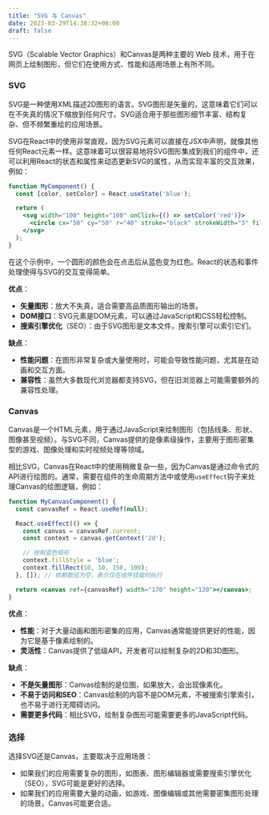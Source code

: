 ```yaml
---
title: "SVG 与 Canvas"
date: 2023-03-29T14:38:32+08:00
draft: false
---
```


SVG（Scalable Vector Graphics）和Canvas是两种主要的 Web 技术，用于在网页上绘制图形，但它们在使用方式、性能和适用场景上有所不同。

### SVG

SVG是一种使用XML描述2D图形的语言。SVG图形是矢量的，这意味着它们可以在不失真的情况下缩放到任何尺寸。SVG适合用于那些图形细节丰富、结构复杂、但不频繁重绘的应用场景。

SVG在React中的使用非常直观，因为SVG元素可以直接在JSX中声明，就像其他任何React元素一样。这意味着可以很容易地将SVG图形集成到我们的组件中，还可以利用React的状态和属性来动态更新SVG的属性，从而实现丰富的交互效果，例如：

```jsx
function MyComponent() {
  const [color, setColor] = React.useState('blue');

  return (
    <svg width="100" height="100" onClick={() => setColor('red')}>
      <circle cx="50" cy="50" r="40" stroke="black" strokeWidth="3" fill={color} />
    </svg>
  );
}
```

在这个示例中，一个圆形的颜色会在点击后从蓝色变为红色。React的状态和事件处理使得与SVG的交互变得简单。

**优点**：

- **矢量图形**：放大不失真，适合需要高品质图形输出的场景。
- **DOM接口**：SVG元素是DOM元素，可以通过JavaScript和CSS轻松控制。
- **搜索引擎优化**（SEO）：由于SVG图形是文本文件，搜索引擎可以索引它们。

**缺点**：

- **性能问题**：在图形非常复杂或大量使用时，可能会导致性能问题，尤其是在动画和交互方面。
- **兼容性**：虽然大多数现代浏览器都支持SVG，但在旧浏览器上可能需要额外的兼容性处理。

### Canvas

Canvas是一个HTML元素，用于通过JavaScript来绘制图形（包括线条、形状、图像甚至视频）。与SVG不同，Canvas提供的是像素级操作，主要用于图形密集型的游戏、图像处理和实时视频处理等领域。

相比SVG，Canvas在React中的使用稍微复杂一些，因为Canvas是通过命令式的API进行绘图的。通常，需要在组件的生命周期方法中或使用`useEffect`钩子来处理Canvas的绘图逻辑，例如：

```jsx
function MyCanvasComponent() {
  const canvasRef = React.useRef(null);

  React.useEffect(() => {
    const canvas = canvasRef.current;
    const context = canvas.getContext('2d');

    // 绘制蓝色矩形
    context.fillStyle = 'blue';
    context.fillRect(10, 10, 150, 100);
  }, []); // 依赖数组为空，表示仅在组件挂载时执行

  return <canvas ref={canvasRef} width="170" height="120"></canvas>;
}
```

**优点**：

- **性能**：对于大量动画和图形密集的应用，Canvas通常能提供更好的性能，因为它是基于像素绘制的。
- **灵活性**：Canvas提供了低级API，开发者可以绘制复杂的2D和3D图形。

**缺点**：

- **不是矢量图形**：Canvas绘制的是位图，如果放大，会出现像素化。
- **不易于访问和SEO**：Canvas绘制的内容不是DOM元素，不被搜索引擎索引，也不易于进行无障碍访问。
- **需要更多代码**：相比SVG，绘制复杂图形可能需要更多的JavaScript代码。

### 选择

选择SVG还是Canvas，主要取决于应用场景：

- 如果我们的应用需要复杂的图形，如图表、图形编辑器或需要搜索引擎优化（SEO），SVG可能是更好的选择。
- 如果我们的应用需要大量的动画，如游戏、图像编辑或其他需要密集图形处理的场景，Canvas可能更合适。
